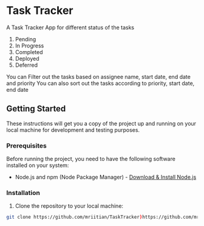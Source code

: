 # Task Tracker

A Task Tracker App for different status of the tasks
1. Pending
2. In Progress
3. Completed
4. Deployed
5. Deferred

You can Filter out the tasks based on assignee name, start date, end date and priority
You can also sort out the tasks according to priority, start date, end date

## Getting Started

These instructions will get you a copy of the project up and running on your local machine for development and testing purposes.

### Prerequisites

Before running the project, you need to have the following software installed on your system:

- Node.js and npm (Node Package Manager) - [Download & Install Node.js](https://nodejs.org/en/download/)

### Installation

1. Clone the repository to your local machine:

```bash
git clone https://github.com/mriitian/TaskTracker)https://github.com/mriitian/TaskTracker
